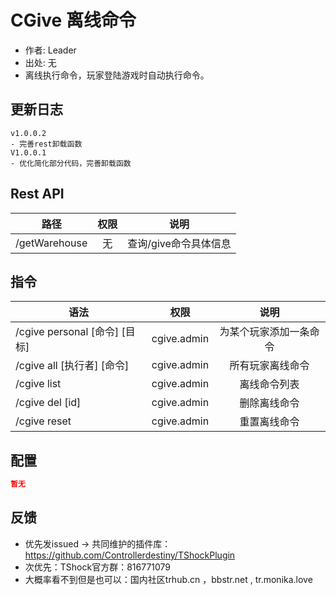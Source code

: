 # CGive 离线命令

- 作者: Leader
- 出处: 无
- 离线执行命令，玩家登陆游戏时自动执行命令。

## 更新日志

```
v1.0.0.2
- 完善rest卸载函数
V1.0.0.1
- 优化简化部分代码，完善卸载函数
```

## Rest API

| 路径          | 权限 |     说明     |
| ------------- | :--: | :----------: |
| /getWarehouse |  无  | 查询/give命令具体信息 |

## 指令

| 语法                          |    权限     |          说明          |
| ----------------------------- | :---------: | :--------------------: |
| /cgive personal [命令] [目标] | cgive.admin | 为某个玩家添加一条命令 |
| /cgive all [执行者] [命令]    | cgive.admin |    所有玩家离线命令    |
| /cgive list                   | cgive.admin |      离线命令列表      |
| /cgive del [id]               | cgive.admin |      删除离线命令      |
| /cgive reset                  | cgive.admin |      重置离线命令      |

## 配置

```json
暂无
```
## 反馈
- 优先发issued -> 共同维护的插件库：https://github.com/Controllerdestiny/TShockPlugin
- 次优先：TShock官方群：816771079
- 大概率看不到但是也可以：国内社区trhub.cn ，bbstr.net , tr.monika.love